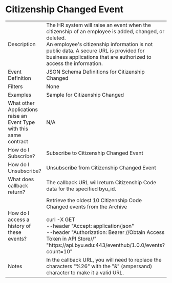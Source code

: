 # Citizenship Changed Event

<table align="center">
    <tr>
        <td>Description</td>
        <td>The HR system will raise an event when the citizenship of an employee is added, changed, or deleted.<br>An employee's citizenship information is not public data. A secure URL is provided for business applications that are authorized to access the information.</td>
    </tr>
    <tr>
        <td>Event Definition</td>
        <td>JSON Schema Definitions for Citizenship Changed</td>
    </tr>
    <tr>
        <td>Filters</td>
        <td>None</td>
    </tr>
    <tr>
        <td>Examples</td>
        <td>Sample for Citizenship Changed</td>
    </tr>
    <tr>
        <td>What other Applications raise an Event Type with this same contract</td>
        <td>N/A</td>
    </tr>
    <tr>
        <td>How do I Subscribe?</td>
        <td>Subscribe to Citizenship Changed Event</td>
    </tr>
    <tr>
        <td>How do I Unsubscribe?</td>
        <td>Unsubscribe from Citizenship Changed Event</td>
    </tr>
    <tr>
        <td>What does callback return?</td>
        <td>The callback URL will return Citizenship Code data for the specified byu_id.</td>
    </tr>
    <tr>
        <td>How do I access a history of these events?</td>
        <td>Retrieve the oldest 10 Citizenship Code Changed events from the Archive<br><br>curl -X GET<br>--header "Accept: application/json" <br>--header "Authorization: Bearer //Obtain Access Token in API Store//" <br>"https://<span></span>api.byu.edu:443/eventhub/1.0.0/events?count=10"</td>
    </tr>
    <tr>
        <td>Notes</td>
        <td>In the callback URL, you will need to replace the characters "%26" with the "&" (ampersand) character to make it a valid URL.</td>
    </tr>
</table>
